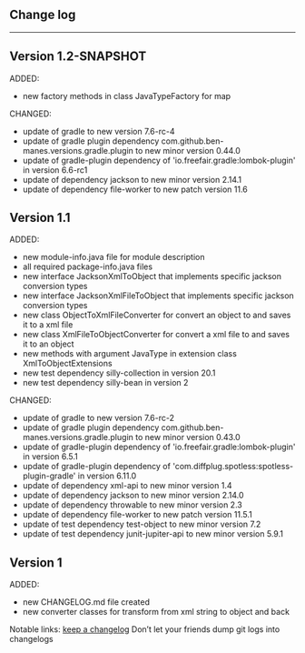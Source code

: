 ## Change log
----------------------

Version 1.2-SNAPSHOT
-------------

ADDED:

- new factory methods in class JavaTypeFactory for map

CHANGED:

- update of gradle to new version 7.6-rc-4
- update of gradle plugin dependency com.github.ben-manes.versions.gradle.plugin to new minor version 0.44.0
- update of gradle-plugin dependency of 'io.freefair.gradle:lombok-plugin' in version 6.6-rc1
- update of dependency jackson to new minor version 2.14.1
- update of dependency file-worker to new patch version 11.6

Version 1.1
-------------

ADDED:

- new module-info.java file for module description
- all required package-info.java files
- new interface JacksonXmlToObject that implements specific jackson conversion types
- new interface JacksonXmlFileToObject that implements specific jackson conversion types
- new class ObjectToXmlFileConverter for convert an object to and saves it to a xml file
- new class XmlFileToObjectConverter for convert a xml file to and saves it to an object
- new methods with argument JavaType in extension class XmlToObjectExtensions
- new test dependency silly-collection in version 20.1
- new test dependency silly-bean in version 2

CHANGED:

- update of gradle to new version 7.6-rc-2
- update of gradle plugin dependency com.github.ben-manes.versions.gradle.plugin to new minor version 0.43.0
- update of gradle-plugin dependency of 'io.freefair.gradle:lombok-plugin' in version 6.5.1
- update of gradle-plugin dependency of 'com.diffplug.spotless:spotless-plugin-gradle' in version 6.11.0
- update of dependency xml-api to new minor version 1.4
- update of dependency jackson to new minor version 2.14.0
- update of dependency throwable to new minor version 2.3
- update of dependency file-worker to new patch version 11.5.1
- update of test dependency test-object to new minor version 7.2
- update of test dependency junit-jupiter-api to new minor version 5.9.1

Version 1
-------------

ADDED:

- new CHANGELOG.md file created
- new converter classes for transform from xml string to object and back

Notable links:
[keep a changelog](http://keepachangelog.com/en/1.0.0/) Don’t let your friends dump git logs into changelogs
